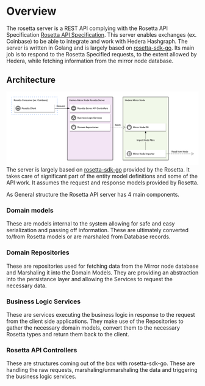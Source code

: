 # Overview
The rosetta server is a REST API complying with the Rosetta API Specification [Rosetta API Specification](https://www.rosetta-api.org/docs/welcome.html). This server enables exchanges (ex. Coinbase) to be able to integrate and work with Hedera Hashgraph. The server is written in Golang and is largely based on [rosetta-sdk-go](https://github.com/coinbase/rosetta-sdk-go).
Its main job is to respond to the Rosetta Specified requests, to the extent allowed by Hedera, while fetching information from the mirror node database.

## Architecture
![Hedera Mirror Node Rosetta API](images/rosetta-server.png)
The server is largely based on [rosetta-sdk-go](https://github.com/coinbase/rosetta-sdk-go) provided by the Rosetta. It takes care of significant part of the entity model definitions and some of the API work. It assumes the request and response models provided by Rosetta.

As General structure the Rosetta API server has 4 main components.
### Domain models
These are models internal to the system allowing for safe and easy serialization and passing off information. These are ultimately converted to/from Rosetta models or are marshaled from Database records.
### Domain Repositories
These are repositories used for fetching data from the Mirror node database and Marshaling it into the Domain Models. They are providing an abstraction into the persistance layer and allowing the Services to request the necessary data.
### Business Logic Services
These are services executing the business logic in response to the request from the client side applications. They make use of the Repositories to gather the necessary domain models, convert them to the necessary Rosetta types and return them back to the client.
### Rosetta API Controllers
These are structures coming out of the box with rosetta-sdk-go. These are handling the raw requests, marshaling/unmarshaling the data and triggering the business logic services.